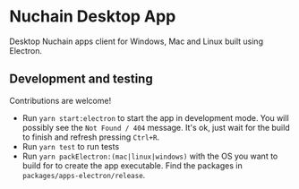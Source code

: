# Nuchain Desktop App

Desktop Nuchain apps client for Windows, Mac and Linux built using Electron.

## Development and testing

Contributions are welcome!

* Run `yarn start:electron` to start the app in development mode. You will possibly see the `Not Found / 404` message. It's ok, just wait for the build to finish and refresh pressing `Ctrl+R`.
* Run `yarn test` to run tests
* Run `yarn packElectron:(mac|linux|windows)` with the OS you want to build for to create the app executable. Find the packages in `packages/apps-electron/release`.
